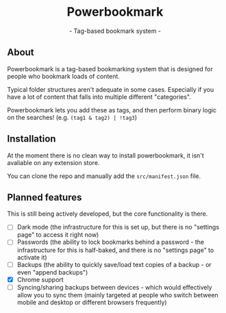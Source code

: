 <div align="center">
    <h1>Powerbookmark</h1>
    <p>- Tag-based bookmark system -</p>
</div>

## About
Powerbookmark is a tag-based bookmarking system that is designed for people who bookmark loads of content. 

Typical folder structures aren't adequate in some cases. Especially if you have a lot of content that falls into multiple different "categories". 

Powerbookmark lets you add these as tags, and then perform binary logic on the searches! (e.g. `(tag1 & tag2) | !tag3`)

## Installation
At the moment there is no clean way to install powerbookmark, it isn't avaliable on any extension store. 

You can clone the repo and manually add the `src/manifest.json` file.

## Planned features
This is still being actively developed, but the core functionality is there.

- [ ] Dark mode (the infrastructure for this is set up, but there is no "settings page" to access it right now)
- [ ] Passwords (the ability to lock bookmarks behind a password - the infrastructure for this is half-baked, and there is no "settings page" to activate it)
- [ ] Backups (the ability to quickly save/load text copies of a backup - or even "append backups")
- [x] Chrome support 
- [ ] Syncing/sharing backups between devices - which would effectively allow you to sync them (mainly targeted at people who switch between mobile and desktop or different browsers frequently)
